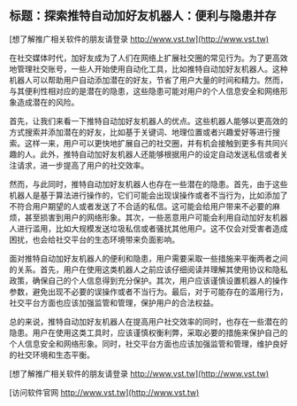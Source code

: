 ## **标题：探索推特自动加好友机器人：便利与隐患并存**

[想了解推广相关软件的朋友请登录 http://www.vst.tw](http://www.vst.tw)

在社交媒体时代，加好友成为了人们在网络上扩展社交圈的常见行为。为了更高效地管理社交账号，一些人开始使用自动化工具，比如推特自动加好友机器人。这种机器人可以帮助用户自动添加潜在的好友，节省了用户大量的时间和精力。然而，与其便利性相对应的是潜在的隐患，这些隐患可能对用户的个人信息安全和网络形象造成潜在的风险。

首先，让我们来看一下推特自动加好友机器人的优点。这些机器人能够以更高效的方式搜索并添加潜在的好友，比如基于关键词、地理位置或者兴趣爱好等进行搜索。这样一来，用户可以更快地扩展自己的社交圈，并有机会接触到更多有共同兴趣的人。此外，推特自动加好友机器人还能够根据用户的设定自动发送私信或者关注请求，进一步提高了用户的社交效率。

然而，与此同时，推特自动加好友机器人也存在一些潜在的隐患。首先，由于这些机器人是基于算法进行操作的，它们可能会出现误操作或者不当行为，比如添加了不符合用户期望的人或者发送了不合适的私信。这可能会给用户带来不必要的麻烦，甚至损害到用户的网络形象。其次，一些恶意用户可能会利用自动加好友机器人进行滥用，比如大规模发送垃圾私信或者骚扰其他用户。这不仅会对受害者造成困扰，也会给社交平台的生态环境带来负面影响。

面对推特自动加好友机器人的便利和隐患，用户需要采取一些措施来平衡两者之间的关系。首先，用户在使用这类机器人之前应该仔细阅读并理解其使用协议和隐私政策，确保自己的个人信息得到充分保护。其次，用户应该谨慎设置机器人的操作参数，避免出现不必要的误操作或者不当行为。最后，对于可能存在的滥用行为，社交平台方面也应该加强监管和管理，保护用户的合法权益。

总的来说，推特自动加好友机器人在提高用户社交效率的同时，也存在一些潜在的隐患。用户在使用这类工具时，应该谨慎权衡利弊，采取必要的措施来保护自己的个人信息安全和网络形象。同时，社交平台方面也应该加强监管和管理，维护良好的社交环境和生态平衡。

[想了解推广相关软件的朋友请登录 http://www.vst.tw](http://www.vst.tw)


[访问软件官网 http://www.vst.tw](http://www.vst.tw)
